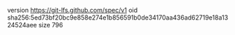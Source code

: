 version https://git-lfs.github.com/spec/v1
oid sha256:5ed73bf20bc9e858e274e1b856591b0de34170aa436ad62719e18a1324524aee
size 796
